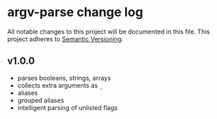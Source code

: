 # argv-parse change log

All notable changes to this project will be documented in this file.
This project adheres to [Semantic Versioning](http://semver.org/).

## v1.0.0
- parses booleans, strings, arrays
- collects extra arguments as `_`
- aliases
- grouped aliases
- intelligent parsing of unlisted flags